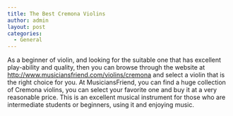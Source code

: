 ```yaml
---
title: The Best Cremona Violins
author: admin
layout: post
categories:
  - General
---
```

As a beginner of violin, and looking for the suitable one that has excellent play-ability and quality, then you can browse through the website at <a href="http://www.musiciansfriend.com/violins/cremona">http://www.musiciansfriend.com/violins/cremona</a>  and select a violin that is the right choice for you. At MusiciansFriend, you can find a huge collection of Cremona violins, you can select your favorite one and buy it at a very reasonable price. This is  an excellent musical instrument for those who are intermediate students or beginners, using it and enjoying music.
